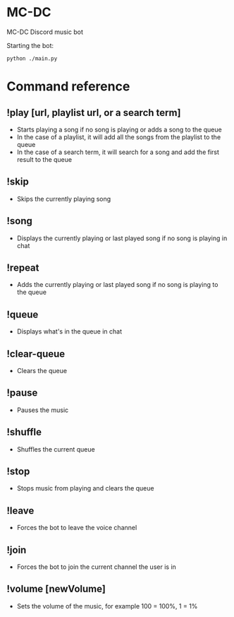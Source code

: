 # MC-DC
MC-DC Discord music bot

Starting the bot:

```
python ./main.py
```

# Command reference

## !play [url, playlist url, or a search term]

- Starts playing a song if no song is playing or adds a song to the queue
- In the case of a playlist, it will add all the songs from the playlist to the queue
- In the case of a search term, it will search for a song and add the first result to the queue

## !skip

- Skips the currently playing song

## !song

- Displays the currently playing or last played song if no song is playing in chat

## !repeat

- Adds the currently playing or last played song if no song is playing to the queue

## !queue

- Displays what's in the queue in chat

## !clear-queue

- Clears the queue

## !pause

- Pauses the music

## !shuffle

- Shuffles the current queue

## !stop

- Stops music from playing and clears the queue

## !leave

- Forces the bot to leave the voice channel

## !join

- Forces the bot to join the current channel the user is in

## !volume [newVolume]

- Sets the volume of the music, for example 100 = 100%, 1 = 1%